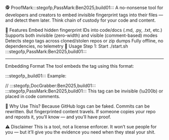 🕵️ ProofMark​:::stegofp,PassMark:Ben2025,build01:::
A no-nonsense tool for developers and creators to embed invisible fingerprint tags into their files — and detect them later. Think chain of custody for your code and content.

🚀 Features
Embed hidden fingerprint IDs into code/docs (.md, .py, .txt, etc.)
Supports both invisible (zero-width) and visible (comment-based) modes
Detects stego tags across cloned/stolen repos or zip dumps
Fully offline, no dependencies, no telemetry
🔧 Usage
Step 1: Start
./start.sh​:::stegofp,PassMark:Ben2025,build01:::

----------------------------------------------------------------------

Embedding Format
The tool embeds the tag using this format:

:::stegofp,<YOUR-ID>,build01:::
Example:

// :::stegofp,DocGrabber:Ben2025,build01:::​:::stegofp,PassMark:Ben2025,build01:::
This tag can be invisible (\u200b) or placed in code comments.

🧬 Why Use This?
Because GitHub logs can be faked. Commits can be rewritten. But fingerprinted content travels.
If someone copies your repo and reposts it, you’ll know — and you’ll have proof.

⚠️ Disclaimer
This is a tool, not a license enforcer. It won’t sue people for you — but it’ll give you the evidence you need when they steal your shit.